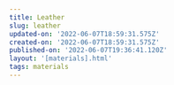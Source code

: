 ```yaml
---
title: Leather
slug: leather
updated-on: '2022-06-07T18:59:31.575Z'
created-on: '2022-06-07T18:59:31.575Z'
published-on: '2022-06-07T19:36:41.120Z'
layout: '[materials].html'
tags: materials
---
```



